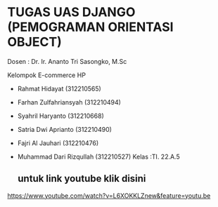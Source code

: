 # TUGAS UAS DJANGO (PEMOGRAMAN ORIENTASI OBJECT)

Dosen : Dr. Ir. Ananto Tri Sasongko, M.Sc

Kelompok E-commerce HP
- Rahmat Hidayat (312210565) 
- Farhan Zulfahriansyah (312210494) 
- Syahril Haryanto (312210668) 
- Satria Dwi Aprianto (312210490) 
- Fajri Al Jauhari (312210476) 
- Muhammad Dari Rizqullah (312210527)
   Kelas :TI. 22.A.5

  ## untuk link youtube klik disini

https://www.youtube.com/watch?v=L6XOKKLZnew&feature=youtu.be



